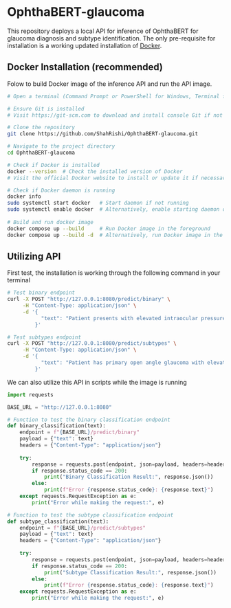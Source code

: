 # OphthaBERT-glaucoma
This repository deploys a local API for inference of OphthaBERT for glaucoma diagnosis and subtype identification. The only pre-requisite for installation is a working updated installation of [Docker](https://docs.docker.com/engine/install/).

## Docker Installation (recommended)
Folow to build Docker image of the inference API and run the API image.
```bash
# Open a terminal (Command Prompt or PowerShell for Windows, Terminal for macOS or Linux)

# Ensure Git is installed
# Visit https://git-scm.com to download and install console Git if not already installed

# Clone the repository
git clone https://github.com/ShahRishi/OphthaBERT-glaucoma.git

# Navigate to the project directory
cd OphthaBERT-glaucoma

# Check if Docker is installed
docker --version  # Check the installed version of Docker
# Visit the official Docker website to install or update it if necessary

# Check if Docker daemon is running
docker info
sudo systemctl start docker   # Start daemon if not running
sudo systemctl enable docker  # Alternatively, enable starting daemon on boot
 
# Build and run docker image
docker compose up --build     # Run Docker image in the foreground
docker compose up --build -d  # Alternatively, run Docker image in the background
```

## Utilizing API
First test, the installation is working through the following command in your terminal
```bash
# Test binary endpoint
curl -X POST "http://127.0.0.1:8080/predict/binary" \
     -H "Content-Type: application/json" \
     -d '{
           "text": "Patient presents with elevated intraocular pressure and optic nerve changes."
         }'

# Test subtypes endpoint
curl -X POST "http://127.0.0.1:8080/predict/subtypes" \
     -H "Content-Type: application/json" \
     -d '{
           "text": "Patient has primary open angle glaucoma with elevated eye pressure."
         }'
```

We can also utilize this API in scripts while the image is running
```python
import requests

BASE_URL = "http://127.0.0.1:8080"

# Function to test the binary classification endpoint
def binary_classification(text):
    endpoint = f"{BASE_URL}/predict/binary"
    payload = {"text": text}
    headers = {"Content-Type": "application/json"}
    
    try:
        response = requests.post(endpoint, json=payload, headers=headers)
        if response.status_code == 200:
            print("Binary Classification Result:", response.json())
        else:
            print(f"Error {response.status_code}: {response.text}")
    except requests.RequestException as e:
        print("Error while making the request:", e)

# Function to test the subtype classification endpoint
def subtype_classification(text):
    endpoint = f"{BASE_URL}/predict/subtypes"
    payload = {"text": text}
    headers = {"Content-Type": "application/json"}
    
    try:
        response = requests.post(endpoint, json=payload, headers=headers)
        if response.status_code == 200:
            print("Subtype Classification Result:", response.json())
        else:
            print(f"Error {response.status_code}: {response.text}")
    except requests.RequestException as e:
        print("Error while making the request:", e)
```
